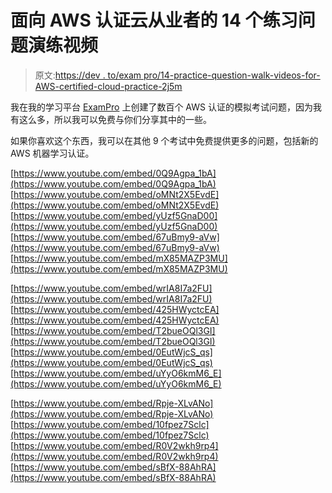 # 面向 AWS 认证云从业者的 14 个练习问题演练视频

> 原文:[https://dev . to/exam pro/14-practice-question-walk-videos-for-AWS-certified-cloud-practice-2j5m](https://dev.to/exampro/14-practice-question-walkthrough-videos-for-aws-certified-cloud-practitioner-2j5m)

我在我的学习平台 [ExamPro](https://exampro.co) 上创建了数百个 AWS 认证的模拟考试问题，因为我有这么多，所以我可以免费与你们分享其中的一些。

如果你喜欢这个东西，我可以在其他 9 个考试中免费提供更多的问题，包括新的 AWS 机器学习认证。

[https://www.youtube.com/embed/0Q9Agpa_1bA](https://www.youtube.com/embed/0Q9Agpa_1bA)
[https://www.youtube.com/embed/oMNt2X5EvdE](https://www.youtube.com/embed/oMNt2X5EvdE)
[https://www.youtube.com/embed/yUzf5GnaD00](https://www.youtube.com/embed/yUzf5GnaD00)
[https://www.youtube.com/embed/67uBmy9-aVw](https://www.youtube.com/embed/67uBmy9-aVw)
[https://www.youtube.com/embed/mX85MAZP3MU](https://www.youtube.com/embed/mX85MAZP3MU)

[https://www.youtube.com/embed/wrIA8I7a2FU](https://www.youtube.com/embed/wrIA8I7a2FU)
[https://www.youtube.com/embed/425HWyctcEA](https://www.youtube.com/embed/425HWyctcEA)
[https://www.youtube.com/embed/T2bueOQl3GI](https://www.youtube.com/embed/T2bueOQl3GI)
[https://www.youtube.com/embed/0EutWjcS_qs](https://www.youtube.com/embed/0EutWjcS_qs)
[https://www.youtube.com/embed/uYyO6kmM6_E](https://www.youtube.com/embed/uYyO6kmM6_E)

[https://www.youtube.com/embed/Rpje-XLvANo](https://www.youtube.com/embed/Rpje-XLvANo)
[https://www.youtube.com/embed/10fpez7Sclc](https://www.youtube.com/embed/10fpez7Sclc)
[https://www.youtube.com/embed/R0V2wkh9rp4](https://www.youtube.com/embed/R0V2wkh9rp4)
[https://www.youtube.com/embed/sBfX-88AhRA](https://www.youtube.com/embed/sBfX-88AhRA)